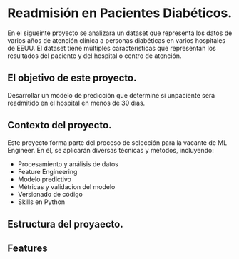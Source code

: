 # Readmisión en Pacientes Diabéticos.

En el sigueinte proyecto se analizara un  dataset que representa los datos de varios años de atención clínica a personas diabéticas en varios hospitales de EEUU. El dataset tiene múltiples
características que representan los resultados del paciente y del hospital o centro de atención.

## El objetivo de este proyecto.

Desarrollar un modelo de predicción que determine si unpaciente será readmitido en el hospital en menos de 30 días.

## Contexto del proyecto.

Este proyecto forma parte del proceso de selección para la vacante de ML Engineer. En él, se aplicarán diversas técnicas y métodos, incluyendo:

- Procesamiento y análisis de datos
- Feature Engineering
- Modelo predictivo
- Métricas y validacion del modelo
- Versionado de código
- Skills en Python

## Estructura del proyaecto. 

## Features
